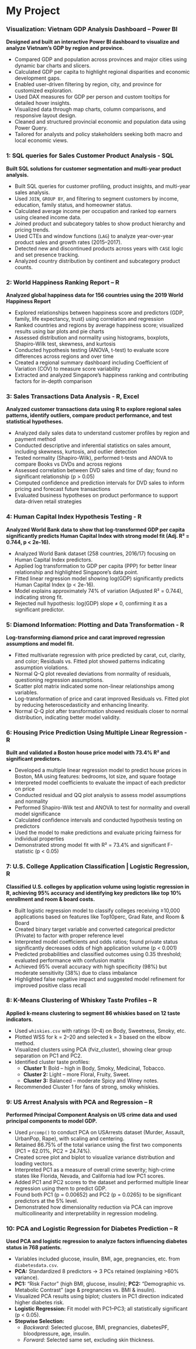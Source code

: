 <h1> My Project </h1>

<h3>Visualization: Vietnam GDP Analysis Dashboard – Power BI</h3>

<p><strong>Designed and built an interactive Power BI dashboard to visualize and analyze Vietnam’s GDP by region and province.</strong></p>
<ul>
  <li>Compared GDP and population across provinces and major cities using dynamic bar charts and slicers.</li>
  <li>Calculated GDP per capita to highlight regional disparities and economic development gaps.</li>
  <li>Enabled user-driven filtering by region, city, and province for customized exploration.</li>
  <li>Used DAX measures for GDP per person and custom tooltips for detailed hover insights.</li>
  <li>Visualized data through map charts, column comparisons, and responsive layout design.</li>
  <li>Cleaned and structured provincial economic and population data using Power Query.</li>
  <li>Tailored for analysts and policy stakeholders seeking both macro and local economic views.</li>
</ul>

<h3>1: SQL queries for Sales Customer Product Analysis - SQL</h3>

<p><strong>Built SQL solutions for customer segmentation and multi-year product analysis.</strong></p>
<ul>
  <li>Built SQL queries for customer profiling, product insights, and multi-year sales analysis.</li>
  <li>Used <code>JOIN</code>, <code>GROUP BY</code>, and filtering to segment customers by income, education, family status, and homeowner status.</li>
  <li>Calculated average income per occupation and ranked top earners using cleaned income data.</li>
  <li>Joined product and subcategory tables to show product hierarchy and pricing trends.</li>
  <li>Used CTEs and window functions (<code>LAG</code>) to analyze year-over-year product sales and growth rates (2015–2017).</li>
  <li>Detected new and discontinued products across years with <code>CASE</code> logic and set presence tracking.</li>
  <li>Analyzed country distribution by continent and subcategory product counts.</li>
</ul>

<h3>2: World Happiness Ranking Report – R</h3>

<p><strong>Analyzed global happiness data for 156 countries using the 2019 World Happiness Report</strong></p>

<ul>
  <li>Explored relationships between happiness score and predictors (GDP, family, life expectancy, trust) using correlation and regression</li>
  <li>Ranked countries and regions by average happiness score; visualized results using bar plots and pie charts</li>
  <li>Assessed distribution and normality using histograms, boxplots, Shapiro-Wilk test, skewness, and kurtosis</li>
  <li>Conducted hypothesis testing (ANOVA, t-test) to evaluate score differences across regions and over time</li>
  <li>Created a regional summary dashboard including Coefficient of Variation (COV) to measure score variability</li>
  <li>Extracted and analyzed Singapore’s happiness ranking and contributing factors for in-depth comparison</li>
</ul>

<h3>3: Sales Transactions Data Analysis - R, Excel</h3>

<p><strong>Analyzed customer transactions data using R to explore regional sales patterns, identify outliers, compare product performance, and test statistical hypotheses.</strong></p>

<ul>
  <li>Analyzed daily sales data to understand customer profiles by region and payment method</li>
  <li>Conducted descriptive and inferential statistics on sales amount, including skewness, kurtosis, and outlier detection</li>
  <li>Tested normality (Shapiro-Wilk), performed t-tests and ANOVA to compare Books vs DVDs and across regions</li>
  <li>Assessed correlation between DVD sales and time of day; found no significant relationship (p &gt; 0.05)</li>
  <li>Computed confidence and prediction intervals for DVD sales to inform pricing and forecast future transactions</li>
  <li>Evaluated business hypotheses on product performance to support data-driven retail strategies</li>
</ul>

<h3>4: Human Capital Index Hypothesis Testing - R</h3>

<p><strong>Analyzed World Bank data to show that log-transformed GDP per capita significantly predicts Human Capital Index with strong model fit (Adj. R² = 0.744, p &lt; 2e-16).</strong></p>

<ul>
  <li>Analyzed World Bank dataset (258 countries, 2016/17) focusing on Human Capital Index predictors.</li>
  <li>Applied log transformation to GDP per capita (PPP) for better linear relationship and highlighted Singapore’s data point.</li>
  <li>Fitted linear regression model showing log(GDP) significantly predicts Human Capital Index (p &lt; 2e-16).</li>
  <li>Model explains approximately 74% of variation (Adjusted R² = 0.744), indicating strong fit.</li>
  <li>Rejected null hypothesis: log(GDP) slope ≠ 0, confirming it as a significant predictor.</li>
</ul>

<h3>5: Diamond Information: Plotting and Data Transformation - R</h3>

<p><strong>Log-transforming diamond price and carat improved regression assumptions and model fit.</strong></p>

<ul>
  <li>Fitted multivariate regression with price predicted by carat, cut, clarity, and color; Residuals vs. Fitted plot showed patterns indicating assumption violations.</li>
  <li>Normal Q-Q plot revealed deviations from normality of residuals, questioning regression assumptions.</li>
  <li>Scatter plot matrix indicated some non-linear relationships among variables.</li>
  <li>Log-transformation of price and carat improved Residuals vs. Fitted plot by reducing heteroscedasticity and enhancing linearity.</li>
  <li>Normal Q-Q plot after transformation showed residuals closer to normal distribution, indicating better model validity.</li>
</ul>

<h3>6: Housing Price Prediction Using Multiple Linear Regression - R</h3>

<p><strong>Built and validated a Boston house price model with 73.4% R² and significant predictors.</strong></p>

<ul>
  <li>Developed a multiple linear regression model to predict house prices in Boston, MA using features: bedrooms, lot size, and square footage</li>
  <li>Interpreted model coefficients to evaluate the impact of each predictor on price</li>
  <li>Conducted residual and QQ plot analysis to assess model assumptions and normality</li>
  <li>Performed Shapiro-Wilk test and ANOVA to test for normality and overall model significance</li>
  <li>Calculated confidence intervals and conducted hypothesis testing on predictors</li>
  <li>Used the model to make predictions and evaluate pricing fairness for individual properties</li>
  <li>Demonstrated strong model fit with R² = 73.4% and significant F-statistic (p &lt; 0.05)</li>
</ul>

<h3>7: U.S. College Application Classification | Logistic Regression, R</h3>

<p><strong>Classified U.S. colleges by application volume using logistic regression in R, achieving 95% accuracy and identifying key predictors like top 10% enrollment and room &amp; board costs.</strong></p>

<ul>
  <li>Built logistic regression model to classify colleges receiving ≥10,000 applications based on features like Top10perc, Grad Rate, and Room &amp; Board</li>
  <li>Created binary target variable and converted categorical predictor (Private) to factor with proper reference level</li>
  <li>Interpreted model coefficients and odds ratios; found private status significantly decreases odds of high application volume (p &lt; 0.001)</li>
  <li>Predicted probabilities and classified outcomes using 0.35 threshold; evaluated performance with confusion matrix</li>
  <li>Achieved 95% overall accuracy with high specificity (98%) but moderate sensitivity (38%) due to class imbalance</li>
  <li>Highlighted false negative impact and suggested model refinement for improved positive class recall</li>
</ul>

<h3>8: K-Means Clustering of Whiskey Taste Profiles – R</h3>

<p><strong>Applied k-means clustering to segment 86 whiskies based on 12 taste indicators.</strong></p>
<ul>
  <li>Used <code>whiskies.csv</code> with ratings (0–4) on Body, Sweetness, Smoky, etc.</li>
  <li>Plotted WSS for k = 2–20 and selected k = 3 based on the elbow method.</li>
  <li>Visualized clusters using PCA (fviz_cluster), showing clear group separation on PC1 and PC2.</li>
  <li>Identified cluster taste profiles:
    <ul>
      <li><strong>Cluster 1:</strong> Bold – high in Body, Smoky, Medicinal, Tobacco.</li>
      <li><strong>Cluster 2:</strong> Light – more Floral, Fruity, Sweet.</li>
      <li><strong>Cluster 3:</strong> Balanced – moderate Spicy and Winey notes.</li>
    </ul>
  </li>
  <li>Recommended Cluster 1 for fans of strong, smoky whiskies.</li>
</ul>

<h3>9: US Arrest Analysis with PCA and Regression – R</h3>

<p><strong>Performed Principal Component Analysis on US crime data and used principal components to model GDP.</strong></p>
<ul>
  <li>Used <code>prcomp()</code> to conduct PCA on USArrests dataset (Murder, Assault, UrbanPop, Rape), with scaling and centering.</li>
  <li>Retained 86.75% of the total variance using the first two components (PC1 = 62.01%, PC2 = 24.74%).</li>
  <li>Created scree plot and biplot to visualize variance distribution and loading vectors.</li>
  <li>Interpreted PC1 as a measure of overall crime severity; high-crime states like Florida, Nevada, and California had low PC1 scores.</li>
  <li>Added PC1 and PC2 scores to the dataset and performed multiple linear regression using them to predict GDP.</li>
  <li>Found both PC1 (p = 0.00652) and PC2 (p = 0.0265) to be significant predictors at the 5% level.</li>
  <li>Demonstrated how dimensionality reduction via PCA can improve multicollinearity and interpretability in regression modeling.</li>
</ul>

<h3>10: PCA and Logistic Regression for Diabetes Prediction – R</h3>

<p><strong>Used PCA and logistic regression to analyze factors influencing diabetes status in 768 patients.</strong></p>
<ul>
  <li>Variables included glucose, insulin, BMI, age, pregnancies, etc. from <code>diabetesdata.csv</code>.</li>
  <li><strong>PCA:</strong> Standardized 8 predictors → 3 PCs retained (explaining >60% variance).</li>
  <li><strong>PC1:</strong> “Risk Factor” (high BMI, glucose, insulin); <strong>PC2:</strong> “Demographic vs. Metabolic Contrast” (age & pregnancies vs. BMI & insulin).</li>
  <li>Visualized PCA results using biplot; clusters in PC1 direction indicated higher diabetes risk.</li>
  <li><strong>Logistic Regression:</strong> Fit model with PC1–PC3; all statistically significant (p &lt; 0.05).</li>
  <li><strong>Stepwise Selection:</strong>
    <ul>
      <li><em>Backward:</em> Selected glucose, BMI, pregnancies, diabetesPF, bloodpressure, age, insulin.</li>
      <li><em>Forward:</em> Selected same set, excluding skin thickness.</li>
    </ul>
  </li>
</ul>


